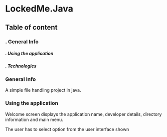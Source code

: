 # LockedMe.Java
## Table of content
<h3> . General Info </h3>

<h5> . Using the application</h5>

<h5> . Technologies</h5>

### General Info
A simple file handling project in java.
### Using the application
Welcome screen displays the application name, developer details, directory information and main menu.

The user has to select option from the user interface shown
